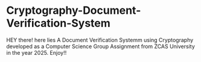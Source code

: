 # Cryptography-Document-Verification-System
 HEY there! here lies A Document Verification Systemm using Cryptography developed as a Computer Science Group Assignment from ZCAS University in the year 2025.  Enjoy!!
